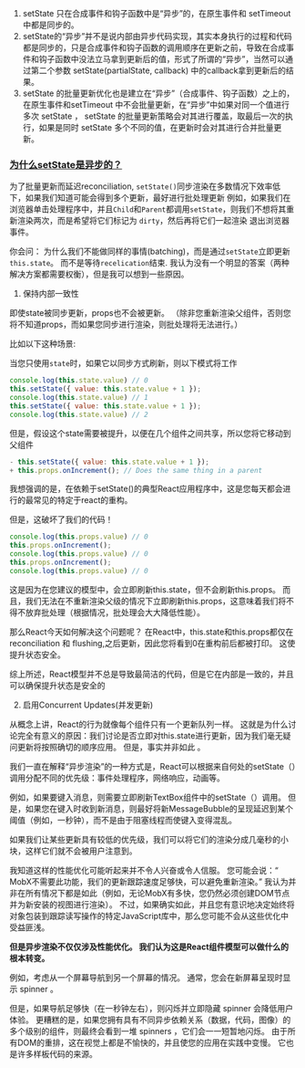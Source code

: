 1. setState 只在合成事件和钩子函数中是“异步”的，在原生事件和 setTimeout 中都是同步的。
2. setState的“异步”并不是说内部由异步代码实现，其实本身执行的过程和代码都是同步的，只是合成事件和钩子函数的调用顺序在更新之前，导致在合成事件和钩子函数中没法立马拿到更新后的值，形式了所谓的“异步”，当然可以通过第二个参数 setState(partialState, callback) 中的callback拿到更新后的结果。
3. setState 的批量更新优化也是建立在“异步”（合成事件、钩子函数）之上的，在原生事件和setTimeout 中不会批量更新，在“异步”中如果对同一个值进行多次 setState ， setState 的批量更新策略会对其进行覆盖，取最后一次的执行，如果是同时 setState 多个不同的值，在更新时会对其进行合并批量更新。


### [为什么setState是异步的？](https://github.com/facebook/react/issues/11527)

为了批量更新而延迟reconciliation, `setState()`同步渲染在多数情况下效率低下，如果我们知道可能会得到多个更新，最好进行批处理更新
例如，如果我们在浏览器单击处理程序中，并且`Child`和`Parent`都调用`setState`，则我们不想将其重新渲染两次，而是希望将它们标记为 `dirty`，然后再将它们一起渲染 退出浏览器事件。

你会问： 为什么我们不能做同样的事情(batching)，而是通过`setState`立即更新 `this.state`。 而不是等待`recelication`结束. 我认为没有一个明显的答案（两种解决方案都需要权衡），但是我可以想到一些原因。


1. 保持内部一致性

即使state被同步更新，props也不会被更新。 （除非您重新渲染父组件，否则您将不知道props，而如果您同步进行渲染，则批处理将无法进行。）

比如以下这种场景:

当您只使用`state`时，如果它以同步方式刷新，则以下模式将工作
```js
console.log(this.state.value) // 0
this.setState({ value: this.state.value + 1 });
console.log(this.state.value) // 1
this.setState({ value: this.state.value + 1 });
console.log(this.state.value) // 2
```

但是，假设这个state需要被提升，以便在几个组件之间共享，所以您将它移动到父组件
```js
- this.setState({ value: this.state.value + 1 });
+ this.props.onIncrement(); // Does the same thing in a parent
```

我想强调的是，在依赖于setState()的典型React应用程序中，这是您每天都会进行的最常见的特定于react的重构。

但是，这破坏了我们的代码！

```js
console.log(this.props.value) // 0
this.props.onIncrement();
console.log(this.props.value) // 0
this.props.onIncrement();
console.log(this.props.value) // 0
```

这是因为在您建议的模型中，会立即刷新this.state，但不会刷新this.props。 而且，我们无法在不重新渲染父级的情况下立即刷新this.props，这意味着我们将不得不放弃批处理（根据情况，批处理会大大降低性能）。

那么React今天如何解决这个问题呢？ 在React中，this.state和this.props都仅在reconciliation 和 flushing,之后更新，因此您将看到0在重构前后都被打印。 这使提升状态安全。

综上所述，React模型并不总是导致最简洁的代码，但是它在内部是一致的，并且可以确保提升状态是安全的

2. 启用Concurrent Updates(并发更新)

从概念上讲，React的行为就像每个组件只有一个更新队列一样。 这就是为什么讨论完全有意义的原因：我们讨论是否立即对this.state进行更新，因为我们毫无疑问更新将按照确切的顺序应用。 但是，事实并非如此 。

我们一直在解释“异步渲染”的一种方式是，React可以根据来自何处的setState（）调用分配不同的优先级：事件处理程序，网络响应，动画等。

例如，如果要键入消息，则需要立即刷新TextBox组件中的setState（）调用。 但是，如果您在键入时收到新消息，则最好将新MessageBubble的呈现延迟到某个阈值（例如，一秒钟），而不是由于阻塞线程而使键入变得混乱。

如果我们让某些更新具有较低的优先级，我们可以将它们的渲染分成几毫秒的小块，这样它们就不会被用户注意到。

我知道这样的性能优化可能听起来并不令人兴奋或令人信服。 您可能会说：“ MobX不需要此功能，我们的更新跟踪速度足够快，可以避免重新渲染。” 我认为并非在所有情况下都是如此（例如，无论MobX有多快，您仍然必须创建DOM节点并为新安装的视图进行渲染）。 不过，如果确实如此，并且您有意识地决定始终将对象包装到跟踪读写操作的特定JavaScript库中，那么您可能不会从这些优化中受益匪浅。

**但是异步渲染不仅仅涉及性能优化。 我们认为这是React组件模型可以做什么的根本转变。**

例如，考虑从一个屏幕导航到另一个屏幕的情况。 通常，您会在新屏幕呈现时显示 spinner 。

但是，如果导航足够快（在一秒钟左右），则闪烁并立即隐藏 spinner 会降低用户体验。 更糟糕的是，如果您拥有具有不同异步依赖关系（数据，代码，图像）的多个级别的组件，则最终会看到一堆 spinners ，它们会一一短暂地闪烁。 由于所有DOM的重排，这在视觉上都是不愉快的，并且使您的应用在实践中变慢。 它也是许多样板代码的来源。
